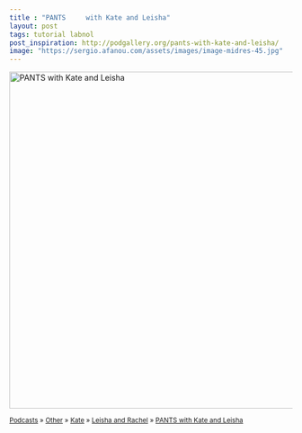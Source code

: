 ```yaml
---
title : "PANTS     with Kate and Leisha"
layout: post
tags: tutorial labnol
post_inspiration: http://podgallery.org/pants-with-kate-and-leisha/
image: "https://sergio.afanou.com/assets/images/image-midres-45.jpg"
---
```


<p><a href="http://podgallery.org/pants-with-kate-and-leisha/" style="border:none;"><img width="600" height="600" src="http://podgallery.org/artwork/podcasts/pants-with-kate-and-leisha.jpg" class="attachment-post-thumbnail size-post-thumbnail wp-post-image" alt="PANTS     with Kate and Leisha" srcset="http://i2.wp.com/podgallery.org/artwork/podcasts/pants-with-kate-and-leisha.jpg?resize=200%2C200 200w, http://i2.wp.com/podgallery.org/artwork/podcasts/pants-with-kate-and-leisha.jpg?w=600 600w" sizes="(max-width: 600px) 100vw, 600px" /></a></p><p><small><a href="http://podgallery.org/">Podcasts</a> &raquo; <a href="http://podgallery.org/topic/religion-spirituality/other/" title="1464">Other</a> &raquo; <a href="http://podgallery.org/producer/kate/" rel="tag">Kate</a> &raquo; <a href="http://podgallery.org/producer/leisha-and-rachel/" rel="tag">Leisha and Rachel</a> &raquo; <a href='http://podgallery.org/pants-with-kate-and-leisha/'>PANTS     with Kate and Leisha</a></small></p><div class='yarpp-related-rss yarpp-related-none'>
</div>
